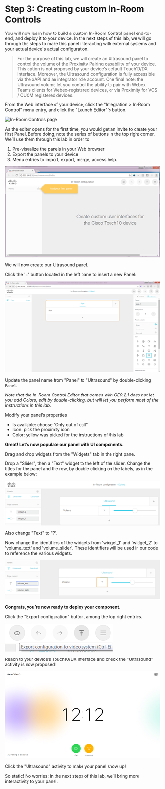 # Step 3: Creating custom In-Room Controls

You will now learn how to build a custom In-Room Control panel end-to-end, and deploy it to your device. 
In the next steps of this lab, we will go through the steps to make this panel interacting with external systems and your actual device's actual configuration.

> For the purpose of this lab, we will create an Ultrasound panel to control the volume of the Proximity Pairing capability of your device. 
> This option is not proposed by your device’s default Touch10/DX interface. 
> Moreover, the Ultrasound configuration is fully accessible via the xAPI and an integrator role account. 
> One final note: the Ultrasound volume let you control the ability to pair with Webex Teams clients for Webex-registered devices, or via Proximity for VCS / CUCM registered devices.

From the Web interface of your device, click the “Integration > In-Room Control” menu entry, and click the "Launch Editor"'s button.


![In-Room Controls page](assets/images/step2-controls-edit-page.png)


As the editor opens for the first time, you would get an invite to create your first Panel. Before doing, note the series of buttons in the top right corner. We’ll use them through this lab in order to 
1.	Pre-visualize the panels in your Web browser
2.	Export the panels to your device
3.	Menu entries to import, export, merge, access help.

![Editor Dashboard](assets/images/step3-editor-dashboard.png)


We will now create our Ultrasound panel.

Click the '+' button located in the left pane to insert a new Panel:

![New Panel](assets/images/step3-editor-new-panel.png)


Update the panel name from "Panel" to "Ultrasound" by double-clicking `Panel`.

_Note that the In-Room Control Editor that comes with CE9.2.1 does not let you add Colors, edit by double-clicking, but will let you perform most of the instructions in this lab._

Modify your panel’s properties
- Is available: choose “Only out of call”
- Icon: pick the proximity icon
- Color: yellow was picked for the instructions of this lab

**Great! Let’s now populate our panel with UI components.**

Drag and drop widgets from the "Widgets" tab in the right pane. 

Drop a "Slider", then a  "Text" widget to the left of the slider.
Change the titles for the panel and the row, by double clicking on the labels, as in the example below:

![Widgets](assets/images/step3-editor-widgets.png)


Also change "Text" to "?".

Now change the identifiers of the widgets from 'widget_1' and 'widget_2' to 'volume_text' and 'volume_slider'.
These identifiers will be used in our code to reference the various widgets.

![Widgets renamed](assets/images/step3-widgets-renamed.png)


**Congrats, you’re now ready to deploy your component.**

Click the "Export configuration" button, among the top right entries.

![Export Configuration](assets/images/step3-top-right-entries.png)


Reach to your device’s Touch10/DX interface and check the "Ultrasound" activity is now proposed!

![Ultrasound Activity](assets/images/step1-ultrasound-activity.png)


Click the "Ultrasound" activity to make your panel show up!

So static! 
No worries: in the next steps of this lab, we’ll bring more interactivity to your panel.
